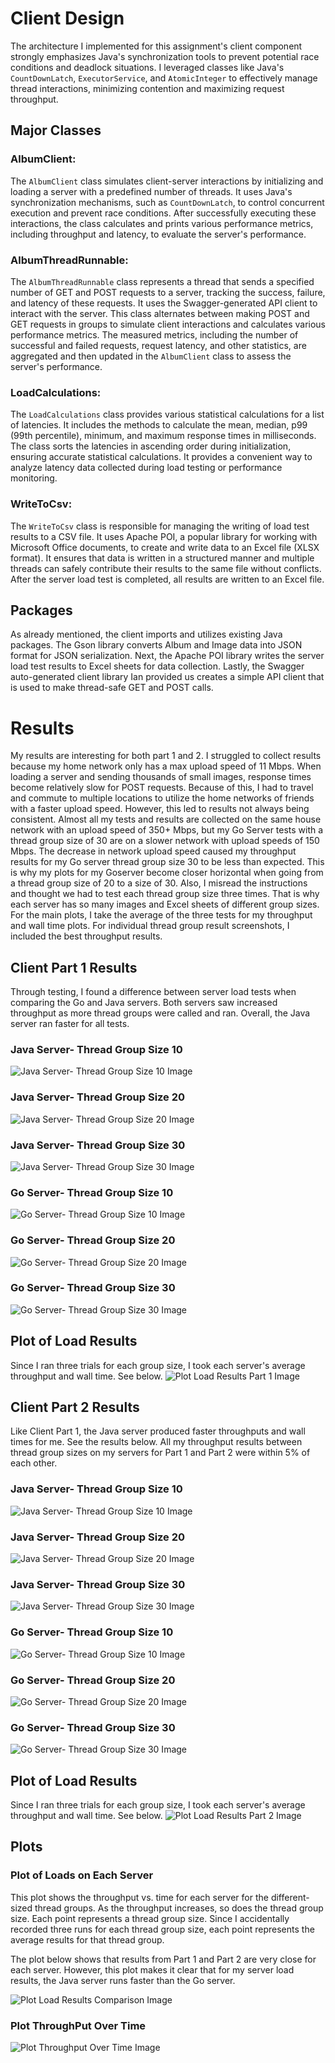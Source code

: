 # Client Design

The architecture I implemented for this assignment's client component strongly emphasizes Java's synchronization tools to prevent potential race conditions and deadlock situations. I leveraged classes like Java's `CountDownLatch`, `ExecutorService`, and `AtomicInteger` to effectively manage thread interactions, minimizing contention and maximizing request throughput.

## Major Classes

### AlbumClient:
The `AlbumClient` class simulates client-server interactions by initializing and loading a server with a predefined number of threads. It uses Java's synchronization mechanisms, such as `CountDownLatch`, to control concurrent execution and prevent race conditions. After successfully executing these interactions, the class calculates and prints various performance metrics, including throughput and latency, to evaluate the server's performance.

### AlbumThreadRunnable:
The `AlbumThreadRunnable` class represents a thread that sends a specified number of GET and POST requests to a server, tracking the success, failure, and latency of these requests. It uses the Swagger-generated API client to interact with the server. This class alternates between making POST and GET requests in groups to simulate client interactions and calculates various performance metrics. The measured metrics, including the number of successful and failed requests, request latency, and other statistics, are aggregated and then updated in the `AlbumClient` class to assess the server's performance.

### LoadCalculations:
The `LoadCalculations` class provides various statistical calculations for a list of latencies. It includes the methods to calculate the mean, median, p99 (99th percentile), minimum, and maximum response times in milliseconds. The class sorts the latencies in ascending order during initialization, ensuring accurate statistical calculations. It provides a convenient way to analyze latency data collected during load testing or performance monitoring.

### WriteToCsv:
The `WriteToCsv` class is responsible for managing the writing of load test results to a CSV file. It uses Apache POI, a popular library for working with Microsoft Office documents, to create and write data to an Excel file (XLSX format). It ensures that data is written in a structured manner and multiple threads can safely contribute their results to the same file without conflicts. After the server load test is completed, all results are written to an Excel file.

## Packages

As already mentioned, the client imports and utilizes existing Java packages. The Gson library converts Album and Image data into JSON format for JSON serialization. Next, the Apache POI library writes the server load test results to Excel sheets for data collection. Lastly, the Swagger auto-generated client library Ian provided us creates a simple API client that is used to make thread-safe GET and POST calls.

# Results

My results are interesting for both part 1 and 2. I struggled to collect results because my home network only has a max upload speed of 11 Mbps. When loading a server and sending thousands of small images, response times become relatively slow for POST requests. Because of this, I had to travel and commute to multiple locations to utilize the home networks of friends with a faster upload speed. However, this led to results not always being consistent. Almost all my tests and results are collected on the same house network with an upload speed of 350+ Mbps, but my Go Server tests with a thread group size of 30 are on a slower network with upload speeds of 150 Mbps. The decrease in network upload speed caused my throughput results for my Go server thread group size 30 to be less than expected. This is why my plots for my Goserver become closer horizontal when going from a thread group size of 20 to a size of 30.
Also, I misread the instructions and thought we had to test each thread group size three times. That is why each server has so many images and Excel sheets of different group sizes. For the main plots, I take the average of the three tests for my throughput and wall time plots. For individual thread group result screenshots, I included the best throughput results.

## Client Part 1 Results

Through testing, I found a difference between server load tests when comparing the Go and Java servers. Both servers saw increased throughput as more thread groups were called and ran. Overall, the Java server ran faster for all tests.

### Java Server- Thread Group Size 10
![Java Server- Thread Group Size 10 Image](https://github.com/tsanevp/CS66500-Assignment1/blob/main/Client/src/main/java/Part1/ImageResults/JavaServer/Java_Server_10Threads_T3.png)

### Java Server- Thread Group Size 20
![Java Server- Thread Group Size 20 Image](https://github.com/tsanevp/CS66500-Assignment1/blob/main/Client/src/main/java/Part1/ImageResults/JavaServer/Java_Server_20Threads_T2.png)

### Java Server- Thread Group Size 30
![Java Server- Thread Group Size 30 Image](https://github.com/tsanevp/CS66500-Assignment1/blob/main/Client/src/main/java/Part1/ImageResults/JavaServer/Java_Server_30Threads_T2.png)

### Go Server- Thread Group Size 10
![Go Server- Thread Group Size 10 Image](https://github.com/tsanevp/CS66500-Assignment1/blob/main/Client/src/main/java/Part1/ImageResults/GoServer/Go_Server_10Threads_T2.png)

### Go Server- Thread Group Size 20
![Go Server- Thread Group Size 20 Image](https://github.com/tsanevp/CS66500-Assignment1/blob/main/Client/src/main/java/Part1/ImageResults/GoServer/Go_Server_20Threads_T1.png)

### Go Server- Thread Group Size 30
![Go Server- Thread Group Size 30 Image](https://github.com/tsanevp/CS66500-Assignment1/blob/main/Client/src/main/java/Part1/ImageResults/GoServer/Go_Server_30Threads_T2.png)

## Plot of Load Results

Since I ran three trials for each group size, I took each server's average throughput and wall time. See below.
![Plot Load Results Part 1 Image](https://github.com/tsanevp/CS66500-Assignment1/blob/main/Client/src/main/java/Part1/ImageResults/Plot_Load_Results_Part1.png)

## Client Part 2 Results

Like Client Part 1, the Java server produced faster throughputs and wall times for me. See the results below. All my throughput results between thread group sizes on my servers for Part 1 and Part 2 were within 5% of each other.

### Java Server- Thread Group Size 10
![Java Server- Thread Group Size 10 Image](https://github.com/tsanevp/CS66500-Assignment1/blob/main/Client/src/main/java/Part2/ImageResults/JavaServer/Java_Server_10Threads_T3.png)

### Java Server- Thread Group Size 20
![Java Server- Thread Group Size 20 Image](https://github.com/tsanevp/CS66500-Assignment1/blob/main/Client/src/main/java/Part2/ImageResults/JavaServer/Java_Server_20Threads_T2.png)

### Java Server- Thread Group Size 30
![Java Server- Thread Group Size 30 Image](https://github.com/tsanevp/CS66500-Assignment1/blob/main/Client/src/main/java/Part2/ImageResults/JavaServer/Java_Server_30Threads_T2.png)

### Go Server- Thread Group Size 10
![Go Server- Thread Group Size 10 Image](https://github.com/tsanevp/CS66500-Assignment1/blob/main/Client/src/main/java/Part2/ImageResults/GoServer/Go_Server_10Threads_T3.png)

### Go Server- Thread Group Size 20
![Go Server- Thread Group Size 20 Image](https://github.com/tsanevp/CS66500-Assignment1/blob/main/Client/src/main/java/Part2/ImageResults/GoServer/Go_Server_20Threads_T1.png)

### Go Server- Thread Group Size 30
![Go Server- Thread Group Size 30 Image](https://github.com/tsanevp/CS66500-Assignment1/blob/main/Client/src/main/java/Part2/ImageResults/GoServer/Go_Server_30Threads_T1.png)

## Plot of Load Results

Since I ran three trials for each group size, I took each server's average throughput and wall time. See below.
![Plot Load Results Part 2 Image](https://github.com/tsanevp/CS66500-Assignment1/blob/main/Client/src/main/java/Part2/ImageResults/Plot_Load_Results_Part2.png)

## Plots

### Plot of Loads on Each Server

This plot shows the throughput vs. time for each server for the different-sized thread groups. As the throughput increases, so does the thread group size. Each point represents a thread group size. Since I accidentally recorded three runs for each thread group size, each point represents the average results for that thread group.

The plot below shows that results from Part 1 and Part 2 are very close for each server. However, this plot makes it clear that for my server load results, the Java server runs faster than the Go server.


![Plot Load Results Comparison Image](https://github.com/tsanevp/CS66500-Assignment1/blob/main/Client/src/main/java/Part2/ImageResults/Plot_Load_Results_Comparison.png)

### Plot ThroughPut Over Time
![Plot Throughput Over Time Image](https://github.com/tsanevp/CS66500-Assignment1/blob/main/Client/src/main/java/Part2/ImageResults/Plot_Throughput_Over_Time.png)
